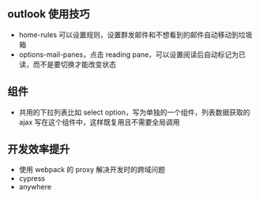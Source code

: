 ## outlook 使用技巧

- home-rules 可以设置规则，设置群发邮件和不想看到的邮件自动移动到垃圾箱
- options-mail-panes，点击 reading pane，可以设置阅读后自动标记为已读，而不是要切换才能改变状态

## 组件

- 共用的下拉列表比如 select option，写为单独的一个组件，列表数据获取的 ajax 写在这个组件中，这样既复用且不需要全局调用

## 开发效率提升

- 使用 webpack 的 proxy 解决开发时的跨域问题
- cypress
- anywhere
